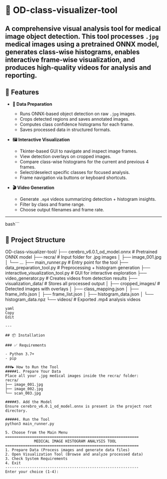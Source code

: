 # 🧠 OD-class-visualizer-tool

A comprehensive visual analysis tool for medical image object detection. This tool processes `.jpg` medical images using a pretrained ONNX model, generates class-wise histograms, enables interactive frame-wise visualization, and produces high-quality videos for analysis and reporting.
---

## 🚀 Features

- **🔧 Data Preparation**
  - Runs ONNX-based object detection on raw `.jpg` images.
  - Crops detected regions and saves annotated images.
  - Computes class confidence histograms for each frame.
  - Saves processed data in structured formats.

- **🖼️ Interactive Visualization**
  - Tkinter-based GUI to navigate and inspect image frames.
  - View detection overlays on cropped images.
  - Compare class-wise histograms for the current and previous 4 frames.
  - Select/deselect specific classes for focused analysis.
  - Frame navigation via buttons or keyboard shortcuts.

- **🎬 Video Generation**
  - Generate `.mp4` videos summarizing detection + histogram insights.
  - Filter by class and frame range.
  - Choose output filenames and frame rate.

---
bash```

## 📁 Project Structure

OD-class-visualizer-tool/
├── cerebro_v6.0.1_od_model.onnx # Pretrained ONNX model
├── recra/ # Input folder for .jpg images
│ ├── image_001.jpg
│ └── ...
├── main_runner.py # Entry point for the tool
├── data_preparation_tool.py # Preprocessing + histogram generation
├── interactive_visualization_tool.py # GUI for interactive exploration
├── video_generator.py # Creates videos from detection results
├── visualization_data/ # Stores all processed output
│ ├── cropped_images/ # Detected images with overlays
│ ├── class_mapping.json
│ ├── frame_info.json
│ ├── frame_list.json
│ ├── histogram_data.json
│ └── histogram_data.npz
└── videos/ # Exported .mp4 analysis videos
```
yaml
Copy
Edit

---

## 📦 Installation

### ✅ Requirements

- Python 3.7+
- pip

###▶️ How to Run the Tool
#####1. Prepare Your Data
Place all your .jpg medical images inside the recra/ folder:
recra/
├── image_001.jpg
├── image_002.jpg
└── scan_003.jpg

#####3. Add the Model
Ensure cerebro_v6.0.1_od_model.onnx is present in the project root directory.

#####4. Run the Tool
python3 main_runner.py

5. Choose from the Main Menu
============================================================
             MEDICAL IMAGE HISTOGRAM ANALYSIS TOOL
============================================================
1. Prepare Data (Process images and generate data files)
2. Open Visualization Tool (Browse and analyze processed data)
3. Check System Requirements
4. Exit
------------------------------------------------------------
Enter your choice (1-4):
